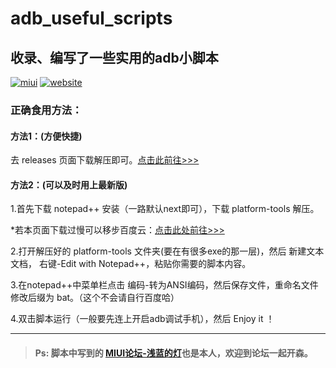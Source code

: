 # adb_useful_scripts
## 收录、编写了一些实用的adb小脚本  


[![miui](https://img.shields.io/badge/MIUI论坛-@浅蓝的灯-orange.svg)](http://www.miui.com/home.php?mod=space&uid=1561677869)
[![website](https://img.shields.io/badge/website-@hui-blue.svg)](https://dq1503.bid)



### 正确食用方法：


####  方法1：(方便快捷)

  去 releases 页面下载解压即可。[点击此前往>>>](https://github.com/hui-shao/adb_useful_scripts/releases)


  
####  方法2：(可以及时用上最新版)

  1.首先下载 notepad++ 安装（一路默认next即可），下载 platform-tools 解压。

   *若本页面下载过慢可以移步百度云：[点击此处前往>>>](https://pan.baidu.com/s/1-03f_pZwRthbcoRFZbZEtQ)


  2.打开解压好的 platform-tools 文件夹(要在有很多exe的那一层)，然后 新建文本文档， 右键-Edit with Notepad++，粘贴你需要的脚本内容。


  3.在notepad++中菜单栏点击 编码-转为ANSI编码，然后保存文件，重命名文件修改后缀为 bat。（这个不会请自行百度哈）


  4.双击脚本运行（一般要先连上开启adb调试手机），然后 Enjoy it ！



*****
  
> #### Ps: 脚本中写到的 [MIUI论坛-浅蓝的灯](http://www.miui.com/home.php?mod=space&uid=1561677869)也是本人，欢迎到论坛一起开森。
